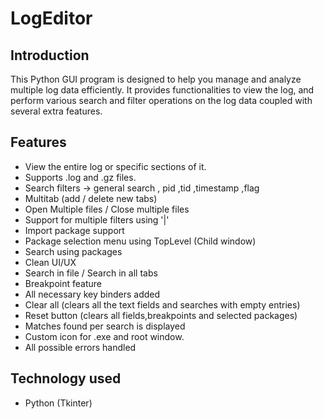 # LogEditor


## Introduction
This Python GUI program is designed to help you manage and analyze multiple log data efficiently. It provides functionalities to view the log, and perform various search and filter operations on the log data coupled with several extra features.

## Features
- View the entire log or specific sections of it.
- Supports .log and .gz files.
- Search filters -> general search , pid ,tid ,timestamp ,flag 
- Multitab (add / delete new tabs)
- Open Multiple files / Close multiple files 
- Support for multiple filters using '|'
- Import package support
- Package selection menu using TopLevel (Child window)
- Search using packages
- Clean UI/UX
- Search in file / Search in all tabs
- Breakpoint feature
- All necessary key binders added
- Clear all (clears all the text fields and searches with empty entries)
- Reset button (clears all fields,breakpoints and selected packages)
- Matches found per search is displayed
- Custom icon for .exe and root window.
- All possible errors handled

## Technology used 
- Python (Tkinter)